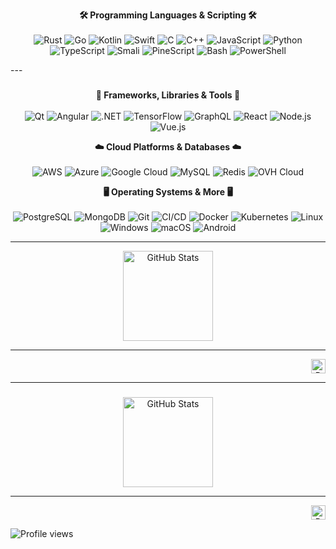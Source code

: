 <p align="center">
  <strong>🛠️ Programming Languages & Scripting 🛠️</strong><br/><br/>
  <img src="https://img.shields.io/badge/-Rust-black?style=for-the-badge&logo=rust&logoColor=white" alt="Rust"/>
  <img src="https://img.shields.io/badge/-Go-00ADD8?style=for-the-badge&logo=go&logoColor=white" alt="Go"/>
  <img src="https://img.shields.io/badge/-Kotlin-7F52FF?style=for-the-badge&logo=kotlin&logoColor=white" alt="Kotlin"/>
  <img src="https://img.shields.io/badge/-Swift-FA7343?style=for-the-badge&logo=swift&logoColor=white" alt="Swift"/>
  <img src="https://img.shields.io/badge/-C-A8B9CC?style=for-the-badge&logo=c&logoColor=white" alt="C"/>
  <img src="https://img.shields.io/badge/-C++-00599C?style=for-the-badge&logo=cplusplus&logoColor=white" alt="C++"/>
  <img src="https://img.shields.io/badge/-JavaScript-F7DF1E?style=for-the-badge&logo=javascript&logoColor=black" alt="JavaScript"/>
  <img src="https://img.shields.io/badge/-Python-3776AB?style=for-the-badge&logo=Python&logoColor=white" alt="Python"/>
  <img src="https://img.shields.io/badge/-TypeScript-3178C6?style=for-the-badge&logo=typescript&logoColor=white" alt="TypeScript"/>
  <img src="https://img.shields.io/badge/-Smali-78909C?style=for-the-badge&logo=android&logoColor=white" alt="Smali"/>
  <img src="https://img.shields.io/badge/-PineScript-2CA5A0?style=for-the-badge&logo=tradingview&logoColor=white" alt="PineScript"/>
  <img src="https://img.shields.io/badge/-Bash-4EAA25?style=for-the-badge&logo=gnu-bash&logoColor=white" alt="Bash"/>
  <img src="https://img.shields.io/badge/-PowerShell-5391FE?style=for-the-badge&logo=powershell&logoColor=white" alt="PowerShell"/>
</p>
---

###
<p align="center">
  <strong>🔧 Frameworks, Libraries & Tools 🔧</strong><br/><br/>
  <img src="https://img.shields.io/badge/-Qt-41CD52?style=for-the-badge&logo=qt&logoColor=white" alt="Qt"/>
  <img src="https://img.shields.io/badge/-Angular-DD0031?style=for-the-badge&logo=angular&logoColor=white" alt="Angular"/>
  <img src="https://img.shields.io/badge/-.NET-512BD4?style=for-the-badge&logo=dotnet&logoColor=white" alt=".NET"/>
  <img src="https://img.shields.io/badge/-TensorFlow-FF6F00?style=for-the-badge&logo=tensorflow&logoColor=white" alt="TensorFlow"/>
  <img src="https://img.shields.io/badge/-GraphQL-E10098?style=for-the-badge&logo=graphql&logoColor=white" alt="GraphQL"/>
  <img src="https://img.shields.io/badge/-React-61DAFB?style=for-the-badge&logo=react&logoColor=black" alt="React"/>
  <img src="https://img.shields.io/badge/-Node.js-339933?style=for-the-badge&logo=nodedotjs&logoColor=white" alt="Node.js"/>
  <img src="https://img.shields.io/badge/-Vue.js-4FC08D?style=for-the-badge&logo=vuedotjs&logoColor=white" alt="Vue.js"/>
</p>

<p align="center">
  <strong>☁️ Cloud Platforms & Databases ☁️</strong><br/><br/>
  <img src="https://img.shields.io/badge/-AWS-232F3E?style=for-the-badge&logo=amazonaws&logoColor=white" alt="AWS"/>
  <img src="https://img.shields.io/badge/-Azure-0078D4?style=for-the-badge&logo=microsoftazure&logoColor=white" alt="Azure"/>
  <img src="https://img.shields.io/badge/-Google%20Cloud-4285F4?style=for-the-badge&logo=googlecloud&logoColor=white" alt="Google Cloud"/>
  <img src="https://img.shields.io/badge/-MySQL-4479A1?style=for-the-badge&logo=mysql&logoColor=white" alt="MySQL"/>
  <img src="https://img.shields.io/badge/-Redis-DC382D?style=for-the-badge&logo=redis&logoColor=white" alt="Redis"/>
  <img src="https://img.shields.io/badge/-OVH%20Cloud-123F6D?style=for-the-badge&logo=ovh&logoColor=white" alt="OVH Cloud"/>
</p>

<p align="center">
  <strong>🖥️ Operating Systems & More 🖥️</strong><br/><br/>
  <img src="https://img.shields.io/badge/-PostgreSQL-4169E1?style=for-the-badge&logo=postgresql&logoColor=white" alt="PostgreSQL"/>
  <img src="https://img.shields.io/badge/-MongoDB-47A248?style=for-the-badge&logo=mongodb&logoColor=white" alt="MongoDB"/>
  <img src="https://img.shields.io/badge/-Git-F05032?style=for-the-badge&logo=git&logoColor=white" alt="Git"/>
  <img src="https://img.shields.io/badge/-CI%2FCD-2088FF?style=for-the-badge&logo=githubactions&logoColor=white" alt="CI/CD"/>
  <img src="https://img.shields.io/badge/-Docker-2496ED?style=for-the-badge&logo=docker&logoColor=white" alt="Docker"/>
  <img src="https://img.shields.io/badge/-Kubernetes-326CE5?style=for-the-badge&logo=kubernetes&logoColor=white" alt="Kubernetes"/>
  <img src="https://img.shields.io/badge/-Linux-FCC624?style=for-the-badge&logo=linux&logoColor=black" alt="Linux"/>
  <img src="https://img.shields.io/badge/-Windows-0078D6?style=for-the-badge&logo=windows&logoColor=white" alt="Windows"/>
  <img src="https://img.shields.io/badge/-macOS-999999?style=for-the-badge&logo=apple&logoColor=white" alt="macOS"/>
  <img src="https://img.shields.io/badge/-Android-3DDC84?style=for-the-badge&logo=android&logoColor=white" alt="Android"/>
</p>

---

<p align="center">
  <img height="144" src="https://github-readme-stats.vercel.app/api?username=Nkipohcs&show_icons=true&theme=apprentice&hide=contribs,prs" alt="GitHub Stats"/>
</p>

---

<p align="right">
  <img height="23" src="https://komarev.com/ghpvc/?username=Nkipohcs&color=blue" alt="Profile views"/>
</p>

---

###
<p align="center">
  <img height="144" src="https://github-readme-stats.vercel.app/api?username=Nkipohcs&show_icons=true&theme=apprentice&hide=contribs,prs" alt="GitHub Stats"/>
</p>

---
<p align="right">
  <img height="23" src="https://komarev.com/ghpvc/?username=Nkipohcs&color=blue" alt="Profile views"/>
</p>

![Profile views](https://komarev.com/ghpvc/?username=Nkipohcs&color=blue)
